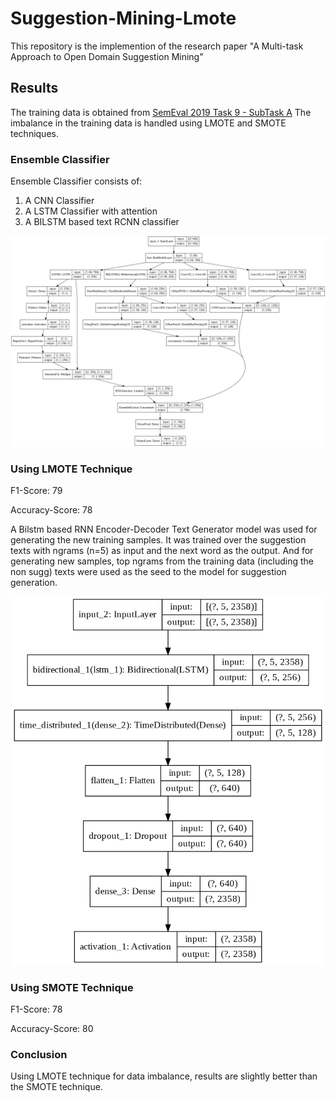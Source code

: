 # Suggestion-Mining-Lmote
This repository is the implemention of the research paper "A Multi-task Approach to Open Domain Suggestion Mining"

## Results
The training data is obtained from [SemEval 2019 Task 9 - SubTask A](https://competitions.codalab.org/competitions/19955)
The imbalance in the training data is handled using LMOTE and SMOTE techniques.

### Ensemble Classifier
Ensemble Classifier consists of:
1. A CNN Classifier
2. A LSTM Classifier with attention
3. A BILSTM based text RCNN classifier

<p align="center"><img src="https://github.com/shubhamk0027/Suggestion-Mining-Lmote/blob/master/Model%20Ensemble_Classifier.png"></p>

### Using LMOTE Technique

F1-Score: 79

Accuracy-Score: 78

A Bilstm based RNN Encoder-Decoder Text Generator model was used for generating the new training samples.
It was trained over the suggestion texts with ngrams (n=5) as input and the next word as the output. 
And for generating new samples, top ngrams from the training data (including the non sugg) texts were used as the seed to the model for suggestion generation.
<p align="center"><img src="https://github.com/shubhamk0027/Suggestion-Mining-Lmote/blob/master/Model%20Lmote%20Sequence%20Generator.png" width=500 ></p>

### Using SMOTE Technique

F1-Score: 78

Accuracy-Score: 80

### Conclusion

Using LMOTE technique for data imbalance, results are slightly better than the SMOTE technique.
